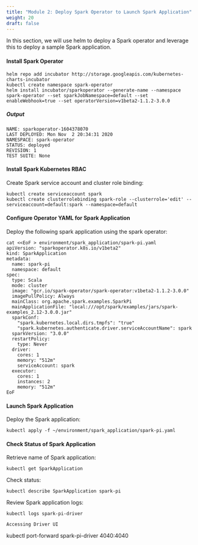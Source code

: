 ```yaml
---
title: "Module 2: Deploy Spark Operator to Launch Spark Application"
weight: 20
draft: false
---
```


In this section, we will use helm to deploy a Spark operator and leverage this to deploy a sample Spark application.

#### Install Spark Operator

```
helm repo add incubator http://storage.googleapis.com/kubernetes-charts-incubator
kubectl create namespace spark-operator
helm install incubator/sparkoperator --generate-name --namespace spark-operator --set sparkJobNamespace=default --set enableWebhook=true --set operatorVersion=v1beta2-1.1.2-3.0.0
```

##### Output
```
NAME: sparkoperator-1604378070
LAST DEPLOYED: Mon Nov  2 20:34:31 2020
NAMESPACE: spark-operator
STATUS: deployed
REVISION: 1
TEST SUITE: None
```

#### Install Spark Kubernetes RBAC

Create Spark service account and cluster role binding:
```
kubectl create serviceaccount spark
kubectl create clusterrolebinding spark-role --clusterrole='edit' --serviceaccount=default:spark --namespace=default
```

#### Configure Operator YAML for Spark Application

Deploy the following spark application using the spark operator:

```
cat <<EoF > environment/spark_application/spark-pi.yaml
apiVersion: "sparkoperator.k8s.io/v1beta2"
kind: SparkApplication
metadata:
  name: spark-pi
  namespace: default
spec:
  type: Scala
  mode: cluster
  image: "gcr.io/spark-operator/spark-operator:v1beta2-1.1.2-3.0.0"
  imagePullPolicy: Always
  mainClass: org.apache.spark.examples.SparkPi
  mainApplicationFile: "local:///opt/spark/examples/jars/spark-examples_2.12-3.0.0.jar"
  sparkConf:
    "spark.kubernetes.local.dirs.tmpfs": "true"
    "spark.kubernetes.authenticate.driver.serviceAccountName": spark
  sparkVersion: "3.0.0"
  restartPolicy:
    type: Never
  driver:
    cores: 1
    memory: "512m"
    serviceAccount: spark
  executor:
    cores: 1
    instances: 2
    memory: "512m"
EoF
```

#### Launch Spark Application

Deploy the Spark application:
```
kubectl apply -f ~/environment/spark_application/spark-pi.yaml
```

#### Check Status of Spark Application

Retrieve name of Spark application:
```
kubectl get SparkApplication
```

Check status:
```
kubectl describe SparkApplication spark-pi
```

Review Spark application logs:
```
kubectl logs spark-pi-driver

Accessing Driver UI
```
kubectl port-forward spark-pi-driver 4040:4040
```